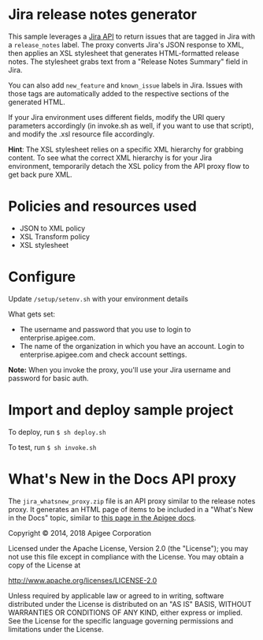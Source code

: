 # Jira release notes generator 

This sample leverages a [Jira API](https://docs.atlassian.com/jira/REST/6.2.7/) to return issues that are tagged in Jira with a `release_notes` label. The proxy converts Jira's JSON response to XML, then applies an XSL stylesheet that generates HTML-formatted release notes. The stylesheet grabs text from a "Release Notes Summary" field in Jira.

You can also add `new_feature` and `known_issue` labels in Jira. Issues with those tags are automatically added to the respective sections of the generated HTML.

If your Jira environment uses different fields, modify the URI query parameters accordingly (in invoke.sh as well, if you want to use that script), and modify the .xsl resource file accordingly.

**Hint**: The XSL stylesheet relies on a specific XML hierarchy for grabbing content. To see what the correct XML hierarchy is for your Jira environment, temporarily detach the XSL policy from the API proxy flow to get back pure XML.

# Policies and resources used

* JSON to XML policy
* XSL Transform policy
* XSL stylesheet

# Configure 

Update `/setup/setenv.sh` with your environment details

What gets set:

* The username and password that you use to login to enterprise.apigee.com.
* The name of the organization in which you have an account. Login to 
  enterprise.apigee.com and check account settings.

**Note:** When you invoke the proxy, you'll use your Jira username and password for basic auth.

# Import and deploy sample project

To deploy, run `$ sh deploy.sh`

To test, run `$ sh invoke.sh`

# What's New in the Docs API proxy

The `jira_whatsnew_proxy.zip` file is an API proxy similar to the release notes proxy. It generates an HTML page of items to be included in a "What's New in the Docs" topic, similar to [this page in the Apigee docs](https://apigee.devsite.corp.google.com/release/whats-new-docs).



Copyright © 2014, 2018 Apigee Corporation


Licensed under the Apache License, Version 2.0 (the "License"); you may not use
this file except in compliance with the License. You may obtain a copy
of the License at

http://www.apache.org/licenses/LICENSE-2.0

Unless required by applicable law or agreed to in writing, software
distributed under the License is distributed on an "AS IS" BASIS,
WITHOUT WARRANTIES OR CONDITIONS OF ANY KIND, either express or implied.
See the License for the specific language governing permissions and
limitations under the License.
